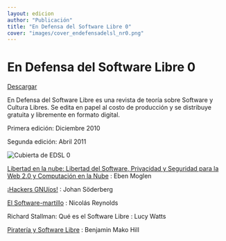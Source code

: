 ```yaml
---
layout: edicion
author: "Publicación"
title: "En Defensa del Software Libre 0"
cover: "images/cover_endefensadelsl_nr0.png"
---
```


En Defensa del Software Libre 0
===============================

[Descargar][0]

En Defensa del Software Libre es una revista de teoría sobre Software y
Cultura Libres. Se edita en papel al costo de producción y se distribuye
gratuita y libremente en formato digital.

Primera edición: Diciembre 2010

Segunda edición: Abril 2011

![Cubierta de EDSL 0](images/cover_endefensadelsl_nr0.png)

[Libertad en la nube: Libertad del Software, Privacidad y Seguridad para la Web 2.0 y Computación en la Nube][1]
:    Eben Moglen

[¡Hackers GNUíos!][2]
:    Johan Söderberg

[El Software-martillo][3]
:    Nicolás Reynolds

Richard Stallman: Qué es el Software Libre
:    Lucy Watts

[Piratería y Software Libre][4]
:    Benjamin Mako Hill

[0]: descargas/En.Defensa.del.Software.Libre.Nro0.pdf "Descargar EDSL 0"
[1]: freedom_in_the_cloud.html "Libertad en la nube"
[2]: hg.html
[3]: el_software-martillo.html
[4]: pirateria_y_software_libre.html
